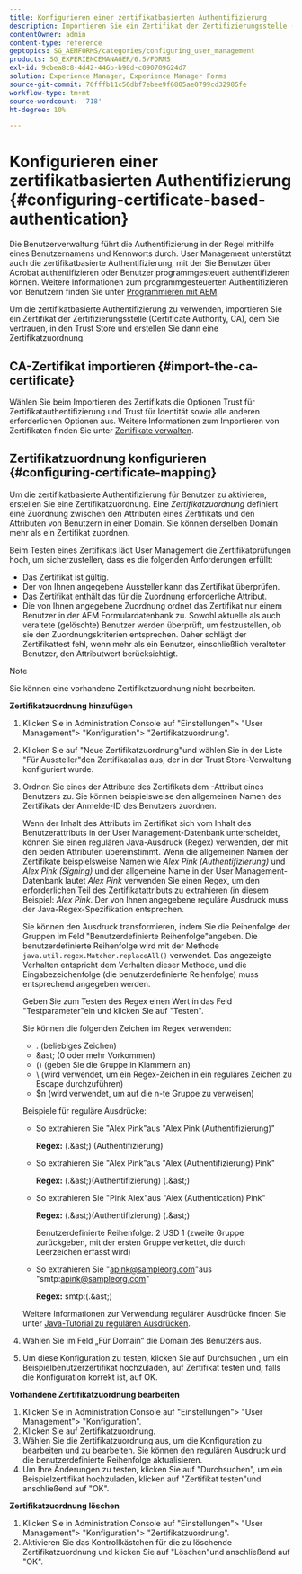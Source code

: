 ```yaml
---
title: Konfigurieren einer zertifikatbasierten Authentifizierung
description: Importieren Sie ein Zertifikat der Zertifizierungsstelle (Certificate Authority, CA) in den Trust Store und erstellen Sie eine Zertifikatzuordnung für die zertifikatbasierte Authentifizierung.
contentOwner: admin
content-type: reference
geptopics: SG_AEMFORMS/categories/configuring_user_management
products: SG_EXPERIENCEMANAGER/6.5/FORMS
exl-id: 9cbea8c8-4d42-446b-b98d-c090709624d7
solution: Experience Manager, Experience Manager Forms
source-git-commit: 76fffb11c56dbf7ebee9f6805ae0799cd32985fe
workflow-type: tm+mt
source-wordcount: '718'
ht-degree: 10%

---
```


# Konfigurieren einer zertifikatbasierten Authentifizierung {#configuring-certificate-based-authentication}

Die Benutzerverwaltung führt die Authentifizierung in der Regel mithilfe eines Benutzernamens und Kennworts durch. User Management unterstützt auch die zertifikatbasierte Authentifizierung, mit der Sie Benutzer über Acrobat authentifizieren oder Benutzer programmgesteuert authentifizieren können. Weitere Informationen zum programmgesteuerten Authentifizieren von Benutzern finden Sie unter [Programmieren mit AEM](https://www.adobe.com/go/learn_aemforms_programming_63_de).

Um die zertifikatbasierte Authentifizierung zu verwenden, importieren Sie ein Zertifikat der Zertifizierungsstelle (Certificate Authority, CA), dem Sie vertrauen, in den Trust Store und erstellen Sie dann eine Zertifikatzuordnung.

## CA-Zertifikat importieren {#import-the-ca-certificate}

Wählen Sie beim Importieren des Zertifikats die Optionen Trust für Zertifikatauthentifizierung und Trust für Identität sowie alle anderen erforderlichen Optionen aus. Weitere Informationen zum Importieren von Zertifikaten finden Sie unter [Zertifikate verwalten](/help/forms/using/admin-help/certificates.md#managing-certificates).

## Zertifikatzuordnung konfigurieren {#configuring-certificate-mapping}

Um die zertifikatbasierte Authentifizierung für Benutzer zu aktivieren, erstellen Sie eine Zertifikatzuordnung. Eine *Zertifikatzuordnung* definiert eine Zuordnung zwischen den Attributen eines Zertifikats und den Attributen von Benutzern in einer Domain. Sie können derselben Domain mehr als ein Zertifikat zuordnen.

Beim Testen eines Zertifikats lädt User Management die Zertifikatprüfungen hoch, um sicherzustellen, dass es die folgenden Anforderungen erfüllt:

* Das Zertifikat ist gültig.
* Der von Ihnen angegebene Aussteller kann das Zertifikat überprüfen.
* Das Zertifikat enthält das für die Zuordnung erforderliche Attribut.
* Die von Ihnen angegebene Zuordnung ordnet das Zertifikat nur einem Benutzer in der AEM Formulardatenbank zu. Sowohl aktuelle als auch veraltete (gelöschte) Benutzer werden überprüft, um festzustellen, ob sie den Zuordnungskriterien entsprechen. Daher schlägt der Zertifikattest fehl, wenn mehr als ein Benutzer, einschließlich veralteter Benutzer, den Attributwert berücksichtigt.

>[!NOTE]
>
>Sie können eine vorhandene Zertifikatzuordnung nicht bearbeiten.

**Zertifikatzuordnung hinzufügen**

1. Klicken Sie in Administration Console auf &quot;Einstellungen&quot;> &quot;User Management&quot;> &quot;Konfiguration&quot;> &quot;Zertifikatzuordnung&quot;.
1. Klicken Sie auf &quot;Neue Zertifikatzuordnung&quot;und wählen Sie in der Liste &quot;Für Aussteller&quot;den Zertifikatalias aus, der in der Trust Store-Verwaltung konfiguriert wurde.
1. Ordnen Sie eines der Attribute des Zertifikats dem -Attribut eines Benutzers zu. Sie können beispielsweise den allgemeinen Namen des Zertifikats der Anmelde-ID des Benutzers zuordnen.

   Wenn der Inhalt des Attributs im Zertifikat sich vom Inhalt des Benutzerattributs in der User Management-Datenbank unterscheidet, können Sie einen regulären Java-Ausdruck (Regex) verwenden, der mit den beiden Attributen übereinstimmt. Wenn die allgemeinen Namen der Zertifikate beispielsweise Namen wie *Alex Pink (Authentifizierung)* und *Alex Pink (Signing)* und der allgemeine Name in der User Management-Datenbank lautet *Alex Pink* verwenden Sie einen Regex, um den erforderlichen Teil des Zertifikatattributs zu extrahieren (in diesem Beispiel: *Alex Pink*. Der von Ihnen angegebene reguläre Ausdruck muss der Java-Regex-Spezifikation entsprechen.

   Sie können den Ausdruck transformieren, indem Sie die Reihenfolge der Gruppen im Feld &quot;Benutzerdefinierte Reihenfolge&quot;angeben. Die benutzerdefinierte Reihenfolge wird mit der Methode `java.util.regex.Matcher.replaceAll()` verwendet. Das angezeigte Verhalten entspricht dem Verhalten dieser Methode, und die Eingabezeichenfolge (die benutzerdefinierte Reihenfolge) muss entsprechend angegeben werden.

   Geben Sie zum Testen des Regex einen Wert in das Feld &quot;Testparameter&quot;ein und klicken Sie auf &quot;Testen&quot;.

   Sie können die folgenden Zeichen im Regex verwenden:

   * . (beliebiges Zeichen)
   * &amp;ast; (0 oder mehr Vorkommen)
   * () (geben Sie die Gruppe in Klammern an)
   * \ (wird verwendet, um ein Regex-Zeichen in ein reguläres Zeichen zu Escape durchzuführen)
   * $n (wird verwendet, um auf die n-te Gruppe zu verweisen)

   Beispiele für reguläre Ausdrücke:

   * So extrahieren Sie &quot;Alex Pink&quot;aus &quot;Alex Pink (Authentifizierung)&quot;

     **Regex:** (.&amp;ast;) \(Authentifizierung\)

   * So extrahieren Sie &quot;Alex Pink&quot;aus &quot;Alex (Authentifizierung) Pink&quot;

     **Regex:** (.&amp;ast;)\(Authentifizierung\) (.&amp;ast;)

   * So extrahieren Sie &quot;Pink Alex&quot;aus &quot;Alex (Authentication) Pink&quot;

     **Regex:** (.&amp;ast;)\(Authentifizierung\) (.&amp;ast;)

     Benutzerdefinierte Reihenfolge: 2 USD 1 (zweite Gruppe zurückgeben, mit der ersten Gruppe verkettet, die durch Leerzeichen erfasst wird)

   * So extrahieren Sie &quot;apink@sampleorg.com&quot;aus &quot;smtp:apink@sampleorg.com&quot;

     **Regex:** smtp:(.&amp;ast;)

   Weitere Informationen zur Verwendung regulärer Ausdrücke finden Sie unter [Java-Tutorial zu regulären Ausdrücken](https://java.sun.com/docs/books/tutorial/essential/regex/).

1. Wählen Sie im Feld „Für Domain“ die Domain des Benutzers aus.
1. Um diese Konfiguration zu testen, klicken Sie auf Durchsuchen , um ein Beispielbenutzerzertifikat hochzuladen, auf Zertifikat testen und, falls die Konfiguration korrekt ist, auf OK.

**Vorhandene Zertifikatzuordnung bearbeiten**

1. Klicken Sie in Administration Console auf &quot;Einstellungen&quot;> &quot;User Management&quot;> &quot;Konfiguration&quot;.
1. Klicken Sie auf Zertifikatzuordnung.
1. Wählen Sie die Zertifikatzuordnung aus, um die Konfiguration zu bearbeiten und zu bearbeiten. Sie können den regulären Ausdruck und die benutzerdefinierte Reihenfolge aktualisieren.
1. Um Ihre Änderungen zu testen, klicken Sie auf &quot;Durchsuchen&quot;, um ein Beispielzertifikat hochzuladen, klicken auf &quot;Zertifikat testen&quot;und anschließend auf &quot;OK&quot;.

**Zertifikatzuordnung löschen**

1. Klicken Sie in Administration Console auf &quot;Einstellungen&quot;> &quot;User Management&quot;> &quot;Konfiguration&quot;> &quot;Zertifikatzuordnung&quot;.
1. Aktivieren Sie das Kontrollkästchen für die zu löschende Zertifikatzuordnung und klicken Sie auf &quot;Löschen&quot;und anschließend auf &quot;OK&quot;.
